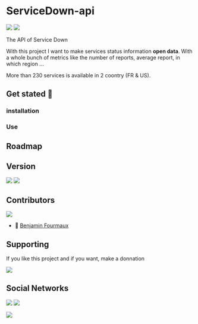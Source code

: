 # ServiceDown-api
[![](https://badgen.net/badge/Service/Down/red)]()
[![](https://img.shields.io/badge/python-3.9-blue?logo=python&logoColor=yellow)]()

The API of Service Down

With this project I want to make services status information **open data**.
With a whole bunch of metrics like the number of reports, average report, in which region ...

More than 230 services is available in 2 coontry (FR & US).

## Get stated :rocket:
### installation
### Use

## Roadmap
## Version
[![](https://badgen.net/github/tag/BenjaminFourmaux/ServiceDown-api?cache=600)](https://github.com/BenjaminFourmaux/ServiceDown-api/tags) [![](https://badgen.net/github/release/BenjaminFourmaux/ServiceDown-api?cache=600)](https://github.com/BenjaminFourmaux/ServiceDown-api/releases)

## Contributors
[![](https://badgen.net/github/contributors/BenjaminFourmaux/ServiceDown-api)](https://github.com/BenjaminFourmaux/ServiceDown-api/graphs/contributors)
- :crown: [Benjamin Fourmaux](https://github.com/BenjaminFourmaux)
## Supporting
If you like this project and if you want, make a donnation

[![](https://img.shields.io/badge/PayPal-00457C?style=for-the-badge&logo=paypal&logoColor=white)](https://streamlabs.com/techben-googlefanfr)

## Social Networks
[![](https://img.shields.io/youtube/channel/subscribers/UC6iaEEz7A21SfmGcbImpYDw?color=red&style=social)]()
[![](https://img.shields.io/twitter/follow/BFourmaux?style=social)]()

[![](http://ForTheBadge.com/images/badges/built-with-love.svg)]()